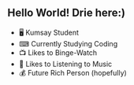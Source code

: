 ## Hello World! Drie here:)
 
- 🖥️ Kumsay Student 
- ⌨ Currently Studying Coding
- 📺 Likes to Binge-Watch
- 🎵 Likes to Listening to Music 
- 💰 Future Rich Person (hopefully)

<!--
**Driecookiee/Driecookiee** is a ✨ _special_ ✨ repository because its `README.md` (this file) appears on your GitHub profile.

Here are some ideas to get you started:

- 🔭 I’m currently working on ...
- 🌱 I’m currently learning ...
- 👯 I’m looking to collaborate on ...
- 🤔 I’m looking for help with ...
- 💬 Ask me about ...
- 📫 How to reach me: ...
- 😄 Pronouns: ...
- ⚡ Fun fact: ...
-->
